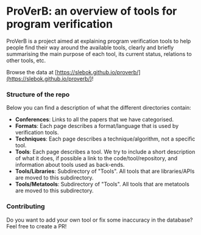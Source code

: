 # ProVerB: an overview of tools for program verification

ProVerB is a project aimed at explaining program verification tools to help people find their way around the available tools, clearly and briefly summarising the main purpose of each tool, its current status, relations to other tools, etc.

Browse the data at [https://slebok.github.io/proverb/](https://slebok.github.io/proverb/)!

### Structure of the repo
Below you can find a description of what the different directories contain:
- **Conferences**: Links to all the papers that we have categorised.
- **Formats**: Each page describes a format/language that is used by verification tools.
- **Techniques**: Each page describes a technique/algorithm, not a specific tool.
- **Tools**: Each page describes a tool. We try to include a short description of what it does, if possible a link to the code/tool/repository, and information about tools used as back-ends.
- **Tools/Libraries**: Subdirectory of "Tools". All tools that are libraries/APIs are moved to this subdirectory.
- **Tools/Metatools**: Subdirectory of "Tools". All tools that are metatools are moved to this subdirectory.


### Contributing
Do you want to add your own tool or fix some inaccuracy in the database? Feel free to create a PR!
